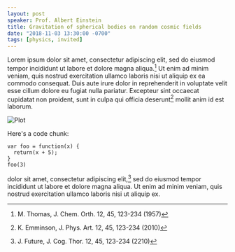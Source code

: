 ```yaml
---
layout: post
speaker: Prof. Albert Einstein
title: Gravitation of spherical bodies on random cosmic fields
date: "2018-11-03 13:30:00 -0700"
tags: [physics, invited]
---
```


Lorem ipsum dolor sit amet, consectetur adipiscing elit, sed do eiusmod tempor incididunt 
ut labore et dolore magna aliqua.[^cite1] Ut enim ad minim veniam, quis nostrud exercitation ullamco 
laboris nisi ut aliquip ex ea commodo consequat. Duis aute irure dolor in reprehenderit in 
voluptate velit esse cillum dolore eu fugiat nulla pariatur. Excepteur sint occaecat cupidatat 
non proident, sunt in culpa qui officia deserunt[^cite2] mollit anim id est laborum.
<!--more-->

![Plot](https://upload.wikimedia.org/wikipedia/commons/9/9f/Integral_example.svg)

Here's a code chunk:

~~~
var foo = function(x) {
  return(x + 5);
}
foo(3)
~~~

dolor sit amet, consectetur adipiscing elit,[^cite3] sed do eiusmod tempor incididunt 
ut labore et dolore magna aliqua. Ut enim ad minim veniam, quis nostrud 
exercitation ullamco laboris nisi ut aliquip ex.

[^cite1]: M. Thomas, J. Chem. Orth. 12, 45, 123-234 (1957)
[^cite2]: K. Emminson, J. Phys. Art. 12, 45, 123-234 (2010)
[^cite3]: J. Future, J. Cog. Thor. 12, 45, 123-234 (2210)
